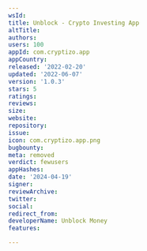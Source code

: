 ```yaml
---
wsId: 
title: Unblock - Crypto Investing App
altTitle: 
authors: 
users: 100
appId: com.cryptizo.app
appCountry: 
released: '2022-02-20'
updated: '2022-06-07'
version: '1.0.3'
stars: 5
ratings: 
reviews: 
size: 
website: 
repository: 
issue: 
icon: com.cryptizo.app.png
bugbounty: 
meta: removed
verdict: fewusers
appHashes: 
date: '2024-04-19'
signer: 
reviewArchive: 
twitter: 
social: 
redirect_from: 
developerName: Unblock Money
features: 

---
```


